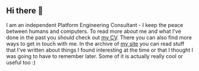## Hi there 👋

I am an independent Platform Engineering Consultant - I keep the peace between humans and computers. To read more about me and what I’ve done in the past you should check out [my CV](https://blog.dsoderlund.consulting/cv/). There you can also find more ways to get in touch with me.
In the archive of [my site](https://blog.dsoderlund.consulting/about) you can read stuff that I've written about things I found interesting at the time or that I thought I was going to have to remember later. Some of it is actually really cool or useful too :)



<!--
**QuadmanSWE/QuadmanSWE** is a ✨ _special_ ✨ repository because its `README.md` (this file) appears on your GitHub profile.

Here are some ideas to get you started:

- 🔭 I’m currently working on ...
- 🌱 I’m currently learning ...
- 👯 I’m looking to collaborate on ...
- 🤔 I’m looking for help with ...
- 💬 Ask me about ...
- 📫 How to reach me: ...
- 😄 Pronouns: ...
- ⚡ Fun fact: ...
-->
